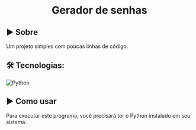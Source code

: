 <h1 align='center'>Gerador de senhas</h1>
<h2>▶ Sobre</h2>
<p>Um projeto simples com poucas linhas de código.</p>

## 🛠 **Tecnologias:**


![Python](https://img.shields.io/badge/Python-000?style=for-the-badge&logo=python)


<h2>▶ Como usar</h2>
<p>Para executar este programa, você precisará ter o Python instalado em seu sistema. </p>
